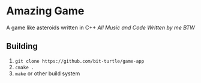 # Amazing Game
A game like asteroids written in C++
*All Music and Code Written by me BTW*

## Building
1. `git clone https://github.com/bit-turtle/game-app`
2. `cmake .`
3. `make` or other build system
